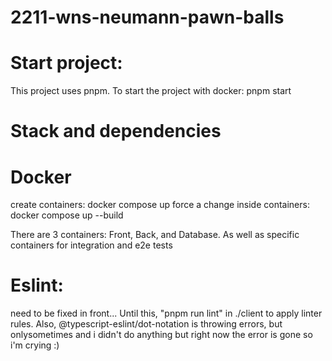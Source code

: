 # 2211-wns-neumann-pawn-balls

# Start project:

This project uses pnpm.
To start the project with docker: pnpm start

# Stack and dependencies


# Docker

create containers: docker compose up
force a change inside containers: docker compose up --build

There are 3 containers: Front, Back, and Database.
As well as specific containers for integration and e2e tests 

# Eslint:
need to be fixed in front... Until this, "pnpm run lint" in ./client to apply linter rules.
Also, @typescript-eslint/dot-notation is throwing errors, but onlysometimes and i didn't do anything but right now the error is gone so i'm crying :)